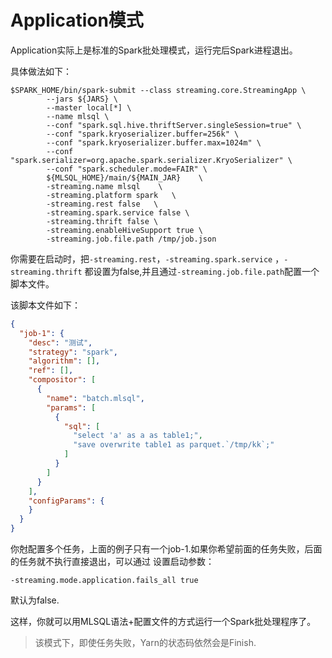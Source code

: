# Application模式

Application实际上是标准的Spark批处理模式，运行完后Spark进程退出。

具体做法如下：


```shell
$SPARK_HOME/bin/spark-submit --class streaming.core.StreamingApp \
        --jars ${JARS} \
        --master local[*] \
        --name mlsql \
        --conf "spark.sql.hive.thriftServer.singleSession=true" \
        --conf "spark.kryoserializer.buffer=256k" \
        --conf "spark.kryoserializer.buffer.max=1024m" \
        --conf "spark.serializer=org.apache.spark.serializer.KryoSerializer" \
        --conf "spark.scheduler.mode=FAIR" \
        ${MLSQL_HOME}/main/${MAIN_JAR}    \
        -streaming.name mlsql    \
        -streaming.platform spark   \
        -streaming.rest false   \       
        -streaming.spark.service false \
        -streaming.thrift false \        
        -streaming.enableHiveSupport true \
        -streaming.job.file.path /tmp/job.json
```

你需要在启动时，把`-streaming.rest`，`-streaming.spark.service` ，`-streaming.thrift` 
都设置为false,并且通过`-streaming.job.file.path`配置一个脚本文件。

该脚本文件如下：

```json
{
  "job-1": {
    "desc": "测试",
    "strategy": "spark",
    "algorithm": [],
    "ref": [],
    "compositor": [
      {
        "name": "batch.mlsql",
        "params": [
          {
            "sql": [
              "select 'a' as a as table1;",
              "save overwrite table1 as parquet.`/tmp/kk`;"
            ]
          }
        ]
      }
    ],
    "configParams": {
    }
  }
}
```

你尅配置多个任务，上面的例子只有一个job-1.如果你希望前面的任务失败，后面的任务就不执行直接退出，可以通过
设置启动参数：

```
-streaming.mode.application.fails_all true
```

默认为false.

这样，你就可以用MLSQL语法+配置文件的方式运行一个Spark批处理程序了。

> 该模式下，即使任务失败，Yarn的状态码依然会是Finish.


